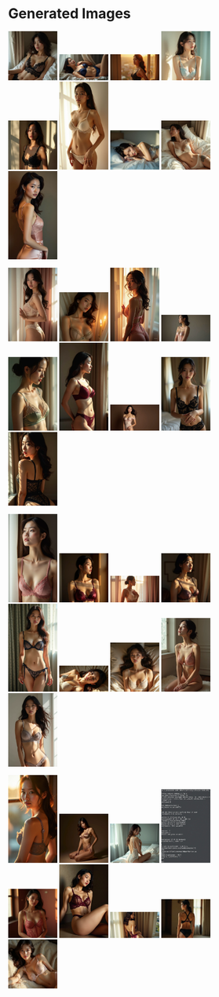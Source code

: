 # Generated Images



<img src="2025_08_02_01.webp" width="100"/> <img src="2025_08_02_02.webp" width="100"/> <img src="2025_08_02_03.webp" width="100"/> <img src="2025_08_02_04.webp" width="100"/> <img src="2025_08_02_05.webp" width="100"/> <img src="2025_08_02_06.webp" width="100"/> <img src="2025_08_02_07.webp" width="100"/> <img src="2025_08_02_08.webp" width="100"/> <img src="2025_08_02_09.webp" width="100"/>

<img src="2025_08_02_10.webp" width="100"/> <img src="2025_08_02_11.webp" width="100"/> <img src="2025_08_02_12.webp" width="100"/> <img src="2025_08_02_13.webp" width="100"/> <img src="2025_08_02_14.webp" width="100"/> <img src="2025_08_02_15.webp" width="100"/> <img src="2025_08_02_16.webp" width="100"/> <img src="2025_08_02_17.webp" width="100"/> <img src="2025_08_02_18.webp" width="100"/>

<img src="2025_08_02_19.webp" width="100"/> <img src="2025_08_02_20.webp" width="100"/> <img src="2025_08_02_21.webp" width="100"/> <img src="2025_08_02_22.webp" width="100"/> <img src="2025_08_02_23.webp" width="100"/> <img src="2025_08_02_24.webp" width="100"/> <img src="2025_08_02_25.webp" width="100"/> <img src="2025_08_02_26.webp" width="100"/> <img src="2025_08_02_27.webp" width="100"/>

<img src="2025_08_02_28.webp" width="100"/> <img src="2025_08_02_29.webp" width="100"/> <img src="2025_08_02_30.webp" width="100"/> <img src="2025_08_02_31.webp" width="100"/> <img src="2025_08_02_32.webp" width="100"/> <img src="2025_08_02_33.webp" width="100"/> <img src="2025_08_02_34.webp" width="100"/> <img src="2025_08_02_35.webp" width="100"/> <img src="2025_08_02_36.webp" width="100"/>